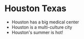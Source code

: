 # Houston Texas

- Houston has a big medical center
- Houston is a multi-culture city
- Houston's summer is hot!
